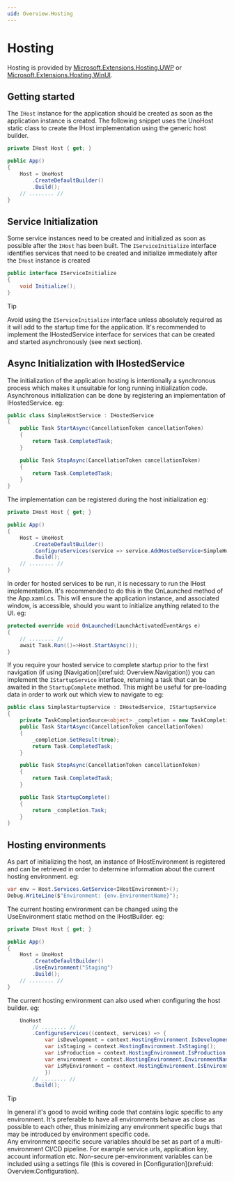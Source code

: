 ```yaml
---
uid: Overview.Hosting
---
```

# Hosting

Hosting is provided by [Microsoft.Extensions.Hosting.UWP](https://www.nuget.org/packages/Uno.Extensions.Hosting.UWP) or [Microsoft.Extensions.Hosting.WinUI](https://www.nuget.org/packages/Uno.Extensions.Hosting.WinUI).

## Getting started

The `IHost` instance for the application should be created as soon as the application instance is created. The following snippet uses the UnoHost static class to create the IHost implementation using the generic host builder. 

```csharp
private IHost Host { get; }

public App()
{
    Host = UnoHost
        .CreateDefaultBuilder()
        .Build();
    // ........ //
}
```

## Service Initialization

Some service instances need to be created and initialized as soon as possible after the `IHost` has been built. The `IServiceInitialize` interface identifies services that need to be created and initialize immediately after the `IHost` instance is created 

```csharp 
public interface IServiceInitialize
{
	void Initialize();
}
```

> [!TIP]
> Avoid using the `IServiceInitialize` interface unless absolutely required as it will add to the startup time for the application. It's recommended to implement the IHostedService interface for services that can be created and started asynchronously (see next section).


## Async Initialization with IHostedService

The initialization of the application hosting is intentionally a synchronous process which makes it unsuitable for long running initialization code. Asynchronous initialization can be done by registering an implementation of IHostedService. eg:

```csharp
public class SimpleHostService : IHostedService
{
    public Task StartAsync(CancellationToken cancellationToken)
    {
        return Task.CompletedTask;
    }

    public Task StopAsync(CancellationToken cancellationToken)
    {
        return Task.CompletedTask;
    }
}
```

The implementation can be registered during the host initialization eg:

```csharp
private IHost Host { get; }

public App()
{
    Host = UnoHost
        .CreateDefaultBuilder()
        .ConfigureServices(service => service.AddHostedService<SimpleHostService>())
        .Build();
    // ........ //
}
```

In order for hosted services to be run, it is necessary to run the IHost implementation. It's recommended to do this in the OnLaunched method of the App.xaml.cs. This will ensure the application instance, and associated window, is accessible, should you want to initialize anything related to the UI. eg:

```csharp
protected override void OnLaunched(LaunchActivatedEventArgs e)
{
    // ........ //
    await Task.Run(()=>Host.StartAsync());
}
```

If you require your hosted service to complete startup prior to the first navigation (if using [Navigation](xref:uid: Overview.Navigation)) you can implement the `IStartupService` interface, returning a task that can be awaited in the `StartupComplete` method. This might be useful for pre-loading data in order to work out which view to navigate to eg:

```csharp
public class SimpleStartupService : IHostedService, IStartupService
{
	private TaskCompletionSource<object> _completion = new TaskCompletionSource<object>();
	public Task StartAsync(CancellationToken cancellationToken)
	{
		_completion.SetResult(true);
		return Task.CompletedTask;
	}

	public Task StopAsync(CancellationToken cancellationToken)
	{
		return Task.CompletedTask;
	}

	public Task StartupComplete()
	{
		return _completion.Task;
	}
}
```

## Hosting environments

As part of initializing the host, an instance of IHostEnvironment is registered and can be retrieved in order to determine information about the current hosting environment. eg:

```csharp
var env = Host.Services.GetService<IHostEnvironment>();
Debug.WriteLine($"Environment: {env.EnvironmentName}");
```

The current hosting environment can be changed using the UseEnvironment static method on the IHostBuilder. eg:

```csharp
private IHost Host { get; }

public App()
{
    Host = UnoHost
        .CreateDefaultBuilder()
        .UseEnvironment("Staging")
        .Build();
    // ........ //
}
```

The current hosting environment can also used when configuring the host builder. eg:

```csharp
    UnoHost
        // ........ //
        .ConfigureServices((context, services) => {
            var isDevelopment = context.HostingEnvironment.IsDevelopment();
            var isStaging = context.HostingEnvironment.IsStaging();
            var isProduction = context.HostingEnvironment.IsProduction();
            var environment = context.HostingEnvironment.EnvironmentName;
            var isMyEnvironment = context.HostingEnvironment.IsEnvironment("MyEnvironment");
            })
        // ........ //
        .Build();
```

> [!TIP]
> In general it's good to avoid writing code that contains logic specific to any environment. It's preferable to have all environments behave as close as possible to each other, thus minimizing any environment specific bugs that may be introduced by environment specific code.  
> Any environment specific secure variables should be set as part of a multi-environment CI/CD pipeline. For example service urls, application key, account information etc. Non-secure per-environment variables can be included using a settings file (this is covered in [Configuration](xref:uid: Overview.Configuration).  

